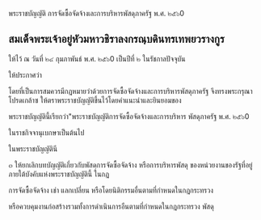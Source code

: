 <!-- image -->

พระราชบัญญัติ การจัดซื้อจัดจ้างเละการบริหารพัสดุภาครัฐ พ.ศ. ๒๕๖0

## สมเด็จพระเจ้าอยู่หัวมหาวชิราลงกรณฺฺบดินทรเทพยวรางกูร

ให้ไว้ ณ วันที่ ๒๔ กุมภาพันธ์ พ.ศ. ๒๕๖0 เป็นปีที่ ๒ ในรัชกาลปัจจุบัน

ให้ประกาศว่า

โดยที่เป็นการสมควรมีกฎหมายว่าด้วยการจัดซื้อจัดจ้างและการบริหารพัสดุภาครัฐ จึงทรงพระกรุณาโปรดเกล้าซ ให้ตราพระราชบัญญัติขึ้นไว้โดยคำแนะนำและยินยอมของ

พระราชบัญญัตินี้เรียกว่า"พระราชบัญญัติการจัดซื้อจัดจ้างและการบริหาร พัสดุภาครัฐ พ.ศ. ๒๕๖0

ในราชกิจจานุเบกษาเป็นต้นไป

ในพระราชบัญญัตินี

๓ ให้ยกเลิกบทบัญญัติเกี่ยวกับพัสดฺการจัดซื้อจัดจ้าง หรือการบริหารพัสดุ ของหน่วยงานของรัฐที่อยู่ ภายใต้บังคับแห่งพระราชบัญญัตินี้ ในกฎ

การจัดซื้อจัดจ้าง เช่า แลกเปลี่ยน  หรือโดยนิติกรรมอื่นตามที่กำหนดในกฎกระทรวง

หรือควบคุมงานก่อสร้างรวมทั้งการดำเนินการอืนตามที่กำหนดในกฎกระทรวง พัสดุ
